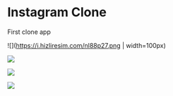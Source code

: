 # Instagram Clone

First clone app

![](https://i.hizliresim.com/nl88p27.png | width=100px)

![](https://i.hizliresim.com/9tnyuz8.png)

![](https://i.hizliresim.com/rmx51ph.png)

![](https://i.hizliresim.com/5n1t7za.png)

